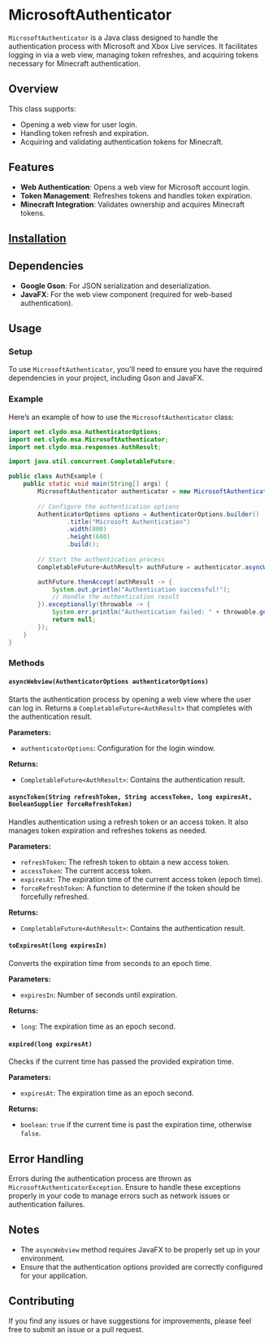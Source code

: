 # MicrosoftAuthenticator

`MicrosoftAuthenticator` is a Java class designed to handle the authentication process with Microsoft and Xbox Live services. It facilitates logging in via a web view, managing token refreshes, and acquiring tokens necessary for Minecraft authentication.

## Overview

This class supports:
- Opening a web view for user login.
- Handling token refresh and expiration.
- Acquiring and validating authentication tokens for Minecraft.

## Features

- **Web Authentication**: Opens a web view for Microsoft account login.
- **Token Management**: Refreshes tokens and handles token expiration.
- **Minecraft Integration**: Validates ownership and acquires Minecraft tokens.

## [Installation](https://jitpack.io/#ClydoNetwork/MicrosoftAuthenticator)

## Dependencies

- **Google Gson**: For JSON serialization and deserialization.
- **JavaFX**: For the web view component (required for web-based authentication).

## Usage

### Setup

To use `MicrosoftAuthenticator`, you'll need to ensure you have the required dependencies in your project, including Gson and JavaFX.

### Example

Here’s an example of how to use the `MicrosoftAuthenticator` class:

```java
import net.clydo.msa.AuthenticatorOptions;
import net.clydo.msa.MicrosoftAuthenticator;
import net.clydo.msa.responses.AuthResult;

import java.util.concurrent.CompletableFuture;

public class AuthExample {
    public static void main(String[] args) {
        MicrosoftAuthenticator authenticator = new MicrosoftAuthenticator();
        
        // Configure the authentication options
        AuthenticatorOptions options = AuthenticatorOptions.builder()
                .title("Microsoft Authentication")
                .width(800)
                .height(600)
                .build();
        
        // Start the authentication process
        CompletableFuture<AuthResult> authFuture = authenticator.asyncWebview(options);

        authFuture.thenAccept(authResult -> {
            System.out.println("Authentication successful!");
            // Handle the authentication result
        }).exceptionally(throwable -> {
            System.err.println("Authentication failed: " + throwable.getMessage());
            return null;
        });
    }
}
```

### Methods

#### `asyncWebview(AuthenticatorOptions authenticatorOptions)`

Starts the authentication process by opening a web view where the user can log in. Returns a `CompletableFuture<AuthResult>` that completes with the authentication result.

**Parameters:**
- `authenticatorOptions`: Configuration for the login window.

**Returns:**
- `CompletableFuture<AuthResult>`: Contains the authentication result.

#### `asyncToken(String refreshToken, String accessToken, long expiresAt, BooleanSupplier forceRefreshToken)`

Handles authentication using a refresh token or an access token. It also manages token expiration and refreshes tokens as needed.

**Parameters:**
- `refreshToken`: The refresh token to obtain a new access token.
- `accessToken`: The current access token.
- `expiresAt`: The expiration time of the current access token (epoch time).
- `forceRefreshToken`: A function to determine if the token should be forcefully refreshed.

**Returns:**
- `CompletableFuture<AuthResult>`: Contains the authentication result.

#### `toExpiresAt(long expiresIn)`

Converts the expiration time from seconds to an epoch time.

**Parameters:**
- `expiresIn`: Number of seconds until expiration.

**Returns:**
- `long`: The expiration time as an epoch second.

#### `expired(long expiresAt)`

Checks if the current time has passed the provided expiration time.

**Parameters:**
- `expiresAt`: The expiration time as an epoch second.

**Returns:**
- `boolean`: `true` if the current time is past the expiration time, otherwise `false`.

## Error Handling

Errors during the authentication process are thrown as `MicrosoftAuthenticatorException`. Ensure to handle these exceptions properly in your code to manage errors such as network issues or authentication failures.

## Notes

- The `asyncWebview` method requires JavaFX to be properly set up in your environment.
- Ensure that the authentication options provided are correctly configured for your application.

## Contributing

If you find any issues or have suggestions for improvements, please feel free to submit an issue or a pull request.
